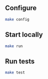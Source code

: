 ## Configure
```sh
make config
```

## Start locally
```sh
make run
```

## Run tests
```sh
make test
```
